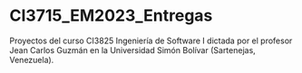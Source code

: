 # CI3715_EM2023_Entregas
Proyectos del curso CI3825 Ingeniería de Software I dictada por el profesor Jean Carlos Guzmán en la Universidad Simón Bolívar (Sartenejas, Venezuela).
